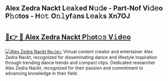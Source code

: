 ## Alex Zedra Nackt L𝚎a𝚔ed N𝚞𝚍e - Part-Nof Vi𝚍𝚎o P𝚑𝚘tos - H𝚘𝚝 O𝚗𝚕yf𝚊ns L𝚎a𝚔s Xn7OJ

# <h2><a href="http://kfeksmu.oniu.top/?m=Alex+Zedra+Nackt">🔗👉 🔴 Alex Zedra Nackt P𝚑ot𝚘𝚜 V𝚒d𝚎o</a></h2>

[![Alex Zedra Nackt Nu𝚍e𝚜](https://i.imgur.com/0qMVB7G.gif)](http://kfeksmu.oniu.top/?m=Alex+Zedra+Nackt)
Virtual content creator and entertainer Alex Zedra Nackt, recognized for disseminating dance and lifestyle inspiration through trending dance trends and compact clips. Dedicated researcher Alex Zedra Nackt, recognized for their passion and commitment to advancing knowledge in their field.  
